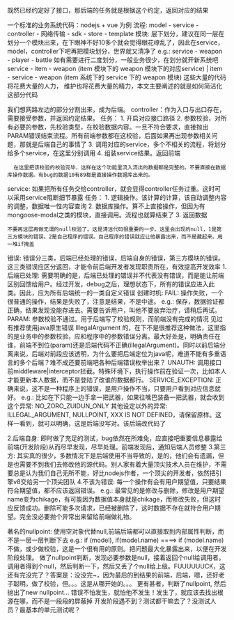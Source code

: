 既然已经约定好了接口，那后端的任务就是根据这个约定，返回对应的结果

一个标准的业务系统代码：nodejs + vue 为例
  流程: model - service - controller - 网络传输 - sdk - store - template
  模块: 层下划分，建议在同一层在划分一个模块出来，在下眼神不好10多个就会觉得眼花缭乱了，因此在service，model，controller下吧再把模块划分，世界就又清净了
    e.g.: 
      service - weapon
              - player
              - battle
      如有需要进行二度划分，一般业务很少，在划分就开新系统吧
      service - item - weapon (item 模块下的 weapon 模块下的对应service) | item - service - weapon (item 系统下的 service 下的 weapon 模块)
  这些大量的代码将花费大量的人力， 维护也将花费大量的精力，本文主要阐述的就是如何简洁化这部分代码

  我们想网路左边的部分分割出来，成为后端。
  controller：作为入口与出口存在，需要接受参数，并返回约定结果。
    任务：
      1. 开启对应接口路径
      2. 参数校验，对所有必要的参数，先校验类型，在校验数据内容。一旦不符合要求，直接抛出PARAM错误结束流程。所有前端参数都在这校验，后面如果再出现参数相关问题，那就是后端自己的事情了
      3. 调用对应的service，多个不相关的流程，将划分给多个service，在这里分别调用
      4. 组装service结果。返回前端

      在这里把该校验的校验完毕，这样在这个功能里流入流出的数据都是完整的。不要直接在数据库操作数据。有bug的数据10有89都是直接操作数据库出来的。

  service: 如果把所有任务交给controller，就会显得controller任务过重。这时可以采用service阻断细节暴露
    任务：
      1. 逻辑操作。该计算的计算，该自动调整内容的调整，数据唯一性内容查询
      2. 数据库操作。算不上直接操作，但因为有mongoose-modal之类的模块，直接调用。流程也就算结束了
      3. 返回数据

    不要再这层再做无谓的null校验了。这是清洁代码很重要的一步。这里会出现的null，1是第三方模块的错误。2是自己程序的错误。自己程序的错误就应让他暴露出来，而不是藏起来。用一堆if掩盖


错误: 错误分三类，后端已经处理的错误，后端自身的错误，第三方模块的错误。这三类错误应区分返回，才能令前后端开发者发现职责所在，有效提高开发效率
  1.后端已处理: 需要明确的是，后端已处理的错误并不代表没有错误，而是能让前端区别回馈给用户。经过开发，debug之后，理想状态下，所有的错误应进入此类。因此，应为所有后端统一的一类自定义错误
    创建时机: 
      FAIL: 操作失败，一个很普通的操作，结果是失败了，注意是结果，不是中途。
        e.g.: 保存，数据验证都正确，结果发现没能存进去。需要告诉用户，叫他不要放弃治疗，请稍后再试。
      PARAM: 参数校验不通过。用于后端写了校验规则，而前端没有完成的情况
        见过有推荐使用java原生错误 IllegalArgument 的，在下不是很推荐这种做法，这里指的是业务中的参数校验，应和程序中的参数错误分离。最大好处是，明确责任在谁，前端不到位(param)还是后端代码不正确(illegalArgument)。同时以前后端分离来说，后端对前段应该透明，为什么要把后端定位为java呢，难道不能有多重语言的多个后端？难不成还要前端吧各种后端错误枚举出来？
      UNAUTH: 调用接口前middleware|interceptor拦截。特殊环境下，执行操作前在验证一次，比如本人才能更新本人数据，而不是登陆了改谁的数据都行。
      SERVICE_EXCEPTION: 正确来说，这不是一种程序上的错误，是用户操作不当，只要用户看到对应信息就好。
        e.g.: 比如在下只能一边手拿一把武器，如果往嘴巴装备一把武器，就会收到这个异常: NO_ZORO_ZUIDUN_ONLY
      其他设定以外的异常: ILLEGAL_ARGUMENT, NULLPOINT, XXX IS NOT DEFINED，请保留原样。这样一看到，就可以明确，这是后端没写对。该后端改代码了
      
  2.后端自身: 即时做了充足的测试，bug依然在所难免，应直接吧重要信息暴露给前端(开发阶段)从而尽早发现，尽早处理。前端发现后，通知后端人员修整
  3.第三方: 其实真的很少，多数情况下是后端使用不当导致的，是的，他们会有遗漏，但是也需要不到我们去修改他的源代码。别人家有着大量顶尖技术人员在维护，不需要总是认为我们自己无所不能，好比nodejs作者，一个顶尖的开发者，依然把引擎v8交给另一个顶尖团队
  4.不该为错误: 每一个操作有会有用户期望值，只要结果符合期望值，都不应该返回错误。
    e.g.: 最常见的是修改与删除，修改是用户期望name变为chikage，有可能因为数据值本身就是chikage，而修改失败，但这时应反馈成功。删除可能多次请求，已经被删除了，这时数据不存在就符合用户期望。完全没必要抛个异常出来留给前端做礼物。

著名的nullpoint:
  使用空对象代替null,前端后端都可以直接取到内部属性判断，而不是一层一层判断下去
    e.g.: if (model), if(model.name) ====> if (model.name)
  不做，或少做校验，这是一个很有用的原则。把问题最大化暴露出来，以便在开发阶段处理。
  做了nullpoint判断，发现必要参数是null，接着返回个null给调用者。调用者得到个null，然后判断一下，然后又丢了个null给上级。FUUUUUUCK，这还有完没完了？答案是：没没完~，因为最后的到结果的前端，后端，嗯，还好老子聪明，做了校验，但。。。这是从哪开始的。。。
  更有甚者，判断了nullpoint, 然后抛出了new nullpoint...
  错误不怕发生，就怕他不发生！发生了，就应该去找出根源在哪，而不是一段段的屏蔽掉
  开发阶段遇不到？测试都干嘛去了？没测试人员？最基本的单元测试呢？
